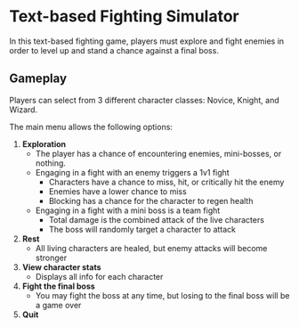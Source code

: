 # Text-based Fighting Simulator
In this text-based fighting game, players must explore and fight enemies in order to level up and stand a chance against a final boss.


## Gameplay
Players can select from 3 different character classes: Novice, Knight, and Wizard.

The main menu allows the following options:
1. **Exploration**
    * The player has a chance of encountering enemies, mini-bosses, or nothing.
    * Engaging in a fight with an enemy triggers a 1v1 fight
      * Characters have a chance to miss, hit, or critically hit the enemy
      * Enemies have a lower chance to miss
      * Blocking has a chance for the character to regen health
    * Engaging in a fight with a mini boss is a team fight
      * Total damage is the combined attack of the live characters
      * The boss will randomly target a character to attack
2. **Rest**
    * All living characters are healed, but enemy attacks will become stronger
3. **View character stats**
    * Displays all info for each character
4. **Fight the final boss**
    * You may fight the boss at any time, but losing to the final boss will be a game over
5. **Quit**
